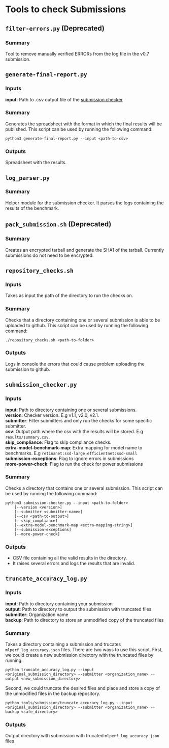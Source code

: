 # Tools to check Submissions

## `filter-errors.py` (Deprecated)
### Summary
Tool to remove manually verified ERRORs from the log file in the v0.7 submission.

## `generate-final-report.py`
### Inputs
**input**: Path to .csv output file of the [submission checker](#submissioncheckerpy)
### Summary
Generates the spreadsheet with the format in which the final results will be published. This script can be used by running the following command:
```
python3 generate-final-report.py --input <path-to-csv>
```
### Outputs
Spreadsheet with the results.

## `log_parser.py` 
### Summary
Helper module for the submission checker. It parses the logs containing the results of the benchmark.

## `pack_submission.sh` (Deprecated)
### Summary
Creates an encrypted tarball and generate the SHA1 of the tarball. Currently submissions do not need to be encrypted.

## `repository_checks.sh`
### Inputs
Takes as input the path of the directory to run the checks on.
### Summary
Checks that a directory containing one or several submission is able to be uploaded to github. This script can be used by running the following command:
```
./repository_checks.sh <path-to-folder>
```
### Outputs
Logs in console the errors that could cause problem uploading the submission to github.

## `submission_checker.py`
### Inputs
**input**: Path to directory containing one or several submissions.<br>
**version**: Checker version. E.g v1.1, v2.0, v2.1. <br>
**submitter**: Filter submitters and only run the checks for some specific submitter. <br>
**csv**: Output path where the csv with the results will be stored. E.g `results/summary.csv`. <br>
**skip_compliance**: Flag to skip compliance checks. <br>
**extra-model-benchmark-map**: Extra mapping for model name to benchmarks. E.g `retinanet:ssd-large;efficientnet:ssd-small`<br>
**submission-exceptions**: Flag to ignore errors in submissions<br>
**more-power-check**: Flag to run the check for power submissions <br>

### Summary
Checks a directory that contains one or several submission. This script can be used by running the following command:
```
python3 submission-checker.py --input <path-to-folder> 
    [--version <version>]
    [--submitter <submitter-name>]
    [--csv <path-to-output>]
    [--skip_compliance]
    [--extra-model-benchmark-map <extra-mapping-string>]
    [--submission-exceptions]
    [--more-power-check]
```

### Outputs
- CSV file containing all the valid results in the directory.
- It raises several errors and logs the results that are invalid.

## `truncate_accuracy_log.py`
### Inputs
**input**: Path to directory containing your submission <br>
**output**: Path to directory to output the submission with truncated files <br>
**submitter**: Organization name <br>
**backup**: Path to directory to store an unmodified copy of the truncated files <br>
### Summary
Takes a directory containing a submission and trucates `mlperf_log_accuracy.json` files. There are two ways to use this script. First, we could create a new submission directory with the truncated files by running:
```
python truncate_accuracy_log.py --input <original_submission_directory> --submitter <organization_name> --output <new_submission_directory>
```
Second, we could truncate the desired files and place and store a copy of the unmodified files in the backup repository.
```
python tools/submission/truncate_accuracy_log.py --input <original_submission_directory> --submitter <organization_name> --backup <safe_directory> 
```
### Outputs
Output directory with submission with trucated `mlperf_log_accuracy.json` files
